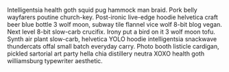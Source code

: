 ---
---

Intelligentsia health goth squid pug hammock man braid. Pork belly wayfarers poutine church-key. Post-ironic live-edge hoodie helvetica craft beer blue bottle 3 wolf moon, subway tile flannel vice wolf 8-bit blog vegan. Next level 8-bit slow-carb crucifix. Irony put a bird on it 3 wolf moon tofu. Synth air plant slow-carb, helvetica YOLO hoodie intelligentsia snackwave thundercats offal small batch everyday carry. Photo booth listicle cardigan, pickled sartorial art party hella chia distillery neutra XOXO health goth williamsburg typewriter aesthetic.